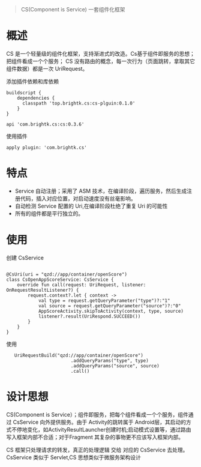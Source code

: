 > CS(Component is Service) 一套组件化框架


# 概述
CS 是一个轻量级的组件化框架，支持渐进式的改造。Cs基于组件即服务的思想；把组件看成一个个服务； CS 没有路由的概念，每一次行为（页面跳转，拿取其它组件数据）都是一次 UriRequest。



添加插件依赖和库依赖

```
buildscript {
    dependencies {
      classpath 'top.brightk.cs:cs-plguin:0.1.0'
    }
}
```

``` 
api 'com.brightk.cs:cs:0.3.6'
```

使用插件

```
apply plugin: 'com.brightk.cs'
```

# 特点

- Service 自动注册；采用了 ASM 技术，在编译阶段，遍历服务，然后生成注册代码，插入对应位置，对启动速度没有丝毫影响。
- 自动检测 Service 配置的 Uri,在编译阶段杜绝了重复 Uri 的可能性
- 所有的组件都是平行独立的。

# 使用

创建 CsService

``` koltin

@CsUri(uri = "qzd://app/container/openScore")
class CsOpenAppScoreService: CsService {
    override fun call(request: UriRequest, listener: OnRequestResultListener?) {
        request.context?.let { context ->
            val type = request.getQueryParameter("type")?:"1"
            val source = request.getQueryParameter("source")?:"0"
            AppScoreActivity.skipToActivity(context, type, source)
            listener?.result(UriRespond.SUCCEED())
        }
    }
}

```
使用

```koltin 
   UriRequestBuild("qzd://app/container/openScore")
                        .addQueryParams("type", type)
                        .addQueryParams("source", source)
                        .call()

```
# 设计思想

CS(Component is Service）；组件即服务，把每个组件看成一个个服务，组件通过 CsService 向外提供服务。由于 Activity的跳转属于 Android层，其启动的方式不停地变化，如ActivityResultLauncher创建时机;启动模式设置等，通过路由写入框架内部不合适；对于Fragment 其复杂的事物更不应该写入框架内部。

CS 框架只处理请求的转发，真正的处理逻辑 交给 对应的 CsService 去处理。CsService 类似于 Servlet,CS 思想类似于微服务架构设计

